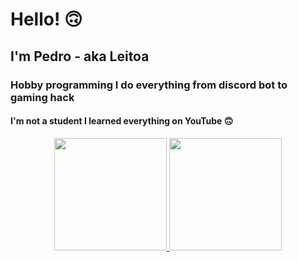 # Hello! 🙃
## I'm Pedro - aka Leitoa
### Hobby programming I do everything from discord bot to gaming hack
#### I'm not a student I learned everything on YouTube 🙃
<div align="center">
  <a href="https://github.com/Leitoa">
  <img height="180em" src="https://github-readme-stats.vercel.app/api?username=Leitoa&show_icons=true&theme=dracula&include_all_commits=true&count_private=true"/>
  <img height="180em" src="https://github-readme-stats.vercel.app/api/top-langs/?username=Leitoa&layout=compact&langs_count=7&theme=dracula"/>
</div>

